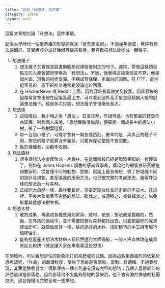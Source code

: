 ```yaml
---
title: "說說「有想法」這件事"
category: Ideas
layout: post
---
```


這篇文章想討論「有想法」這件事情。

記得大學時代一個挺恭維的形容詞就是「挺有想法的」，不過幾年過去，覺得有想法這個詞，其實應該分成好幾個等級來看待。我喜歡把想法比喻成一顆種子。

1. 想法種子
   1. 想法種子其實就是臉書動態那些連結後附加的句子。通常，常發這種類型貼文的人都會被同學稱為「有想法」。不過，我覺得這些東西並不算，他是很片面、短暫的初步反彈。不構成有條理，多面向的回應。在 PTT，這也挺常見的，底下的推文通常是沒論述的回覆。
   2. 在 HackerNews 或 Reddit 上面，因為容許長篇貼文及投票，因此最棒的回覆常常會出現在回覆區最上方，可以看到國外高手是怎麼精闢入裡的討論想法種子。經過多次討論，想法種子會慢慢地長大。
2. 想法樹
   1. 這個階段，我才稱之為「想法」。它很完整，有根可循，也有繁密的枝葉作為延展。對我個人來說，「思想實驗俱樂部」便算是一個成長中的想法小樹，長了一些樹葉這樣。
   2. 每一百個小種子，可能才會有一顆長成茁壯。慶幸的是，與真正的種子不同，想法的種子就算沒有發芽，只要保存妥當就不會腐敗。
   3. 勤於播種者，必歡呼收割。
3. 想法森林
   1. 很多個想法樹會匯聚成一片森林，在這個階段已經是環環相扣的一套理論了。例如在 Johns Hopkins 讀書的蔡尚叡學長，講起他的磁蛋白研究總是如數家珍，從各種不同的動物、實驗、假說上截長補短，做了好幾種不同的設計及規劃，甚至遙遠的應用方法，也已被完整的考慮進去，我稱呼這樣的想法為一片森林。
   2. 正如同大自然一樣，森林要長好，需要定期汰除長的歪醜的不良木。在這裡，不良木象徵著不完整的想法。砍伐之，或遷移之，或者補救之，以免影響其他想法樹生長。
4. 想法木材
   1. 收割成果，再造成各種應用如家具、建材、紙張：想法都是複雜的，然而，在外拓的過程中，並不需要把整片森林都托出去。只要把最好的成果釋出即可。就像做家具一樣，挑的是好的木料，搭配精巧的手工與市場行銷所做出。
   2. 能夠批量產出想法木材的人都已然達到大師等級，一般人把森林改造成風景區比較快（就是讓大家進來看看這些想法）

在領域內，可以看想評估的對象所打的病歷或程式碼。因為這些東西強烈的依賴於思考流程，「作品」的嚴謹程度，反映了思維是否清晰、周到、有邏輯。不過我發現，其實從臉書發文上很難評估一個人到底有沒有大型的想法；我個人覺得最佳的評估選項是部落格。因為部落格不太能夠簡短的發東西，也不會有激烈快速的社團交流，適合慢慢地完整呈現一些構想。
